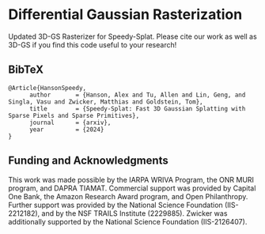 # Differential Gaussian Rasterization

Updated 3D-GS Rasterizer for Speedy-Splat. Please cite our work as well as 3D-GS if you find this code useful to your research!

<section class="section" id="BibTeX">
  <div class="container is-max-desktop content">
    <h2 class="title">BibTeX</h2>
    <pre><code>@Article{HansonSpeedy,
      author       = {Hanson, Alex and Tu, Allen and Lin, Geng, and Singla, Vasu and Zwicker, Matthias and Goldstein, Tom},
      title        = {Speedy-Splat: Fast 3D Gaussian Splatting with Sparse Pixels and Sparse Primitives},
      journal      = {arxiv},
      year         = {2024}
}</code></pre>
  </div>
</section>

## Funding and Acknowledgments

This work was made possible by the IARPA WRIVA Program, the ONR MURI program, and DAPRA TIAMAT. Commercial support was provided by Capital One Bank, the Amazon Research Award program, and Open Philanthropy. Further support was provided by the National Science Foundation (IIS-2212182), and by the NSF TRAILS Institute (2229885). Zwicker was additionally supported by the National Science Foundation (IIS-2126407).
